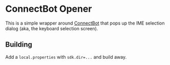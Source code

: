 ConnectBot Opener
=================

This is a simple wrapper around [ConnectBot](http://www.connectbot.org/)
that pops up the IME selection dialog (aka, the keyboard selection screen).

Building
--------
Add a `local.properties` with `sdk.dir=...` and build away.
